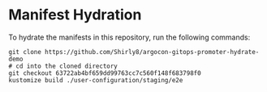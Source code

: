 # Manifest Hydration

To hydrate the manifests in this repository, run the following commands:

```shell
git clone https://github.com/Shirly8/argocon-gitops-promoter-hydrate-demo
# cd into the cloned directory
git checkout 63722ab4bf659dd99763cc7c560f148f683798f0
kustomize build ./user-configuration/staging/e2e
```
